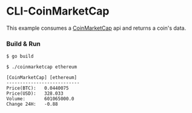 CLI-CoinMarketCap
=================
This example consumes a [CoinMarketCap](https://coinmarketcap.com/) api and returns a coin's data.

### Build & Run
```
$ go build

$ ./coinmarketcap ethereum
 
[CoinMarketCap] [ethereum]
---------------------------
Price(BTC):   0.0440075
Price(USD):   328.033
Volume:       601065000.0
Change 24H:   -0.88
```
